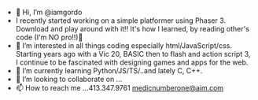 - 👋 Hi, I’m @iamgordo
- I recently started working on a simple platformer using Phaser 3. Download and play around with it!! It's how I learned, by reading other's code (I'm NO pro!!)👀
- 👀 I’m interested in all things coding especially html/JavaScript/css. Starting years ago with a Vic 20, BASIC then to flash and action script 3, I continue to be fascinated with designing games and apps for the web.
- 🌱 I’m currently learning Python/JS/TS/..and lately C, C++.
- 💞️ I’m looking to collaborate on ...
- 📫 How to reach me ...413.347.9761 medicnumberone@aim.com

<!---
iamgordo/iamgordo is a ✨ special ✨ repository because its `README.md` (this file) appears on your GitHub profile.
You can click the Preview link to take a look at your changes.
--->

